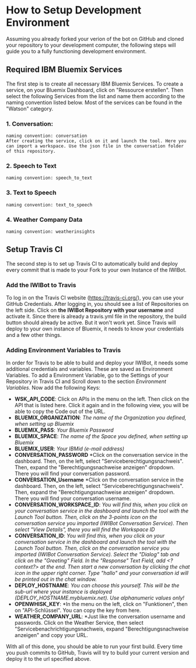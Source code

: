 # How to Setup Development Environment
Assuming you already forked your verion of the bot on GitHub and cloned your repository to your development computer, the following steps will guide you to a fully functioning development environment.
## Required IBM Bluemix Services
The first step is to create all necessary IBM Bluemix Services. To create a service, on your Bluemix Dashboard, click on "Ressource erstellen". Then select the following Services from the list and name them according to the naming convention listed below. Most of the services can be found in the "Watson" category.
### 1. Conversation:
    naming convention: conversation
    After creating the service, click on it and launch the tool. Here you can import a workspace. Use the json file in the conversation folder of this repository.
### 2. Speech to Text
    naming convention: speech_to_text
### 3. Text to Speech
    naming convention: text_to_speech
### 4. Weather Company Data
    naming convention: weatherinsights

## Setup Travis CI
The second step is to set up Travis CI to automatically build and deploy every commit that is made to your Fork to your own Instance of the IWIBot.
### Add the IWIBot to Travis
To log in on the Travis CI website (https://travis-ci.org/), you can use your GitHub Credentials.
After logging in, you should see a list of Repositories on the left side. Click on **the IWIBot Repository with your username** and activate it. Since there is already a travis.yml file in the repository, the build button should already be active. But it won't work yet. Since Travis will deploy to your own instance of Bluemix, it needs to know your credentials and a few other things.
### Adding Environment Variables to Travis
In order for Travis to be able to build and deploy your IWIBot, it needs some additional credentials and variables. These are saved as Environment Variables. To add a Environment Variable, go to the Settings of your Repository in Travis CI and Scroll down to the section *Environment Variables*. Now add the following Keys:
+ **WSK_API_CODE**: Click on APIs in the menu on the left. Then click on the API that is listed here. Click it again and in the following view, you will be able to copy the Code out of the URL.
+ **BLUEMIX_ORGANIZATION**: *The name of the Organization you defined, when setting up Bluemix*
+ **BLUEMIX_PASS**: *Your Bluemix Password*
+ **BLUEMIX_SPACE**: *The name of the Space you defined, when setting up Bluemix*
+ **BLUEMIX_USER**: *Your IBMid (e-mail address)*
+  **CONVERSATION_PASSWORD** *Click on the conversation service in the dashboard. Then, on the left, select "Serviceberechtigungsnachweis". Then, expand the "Berechtigungsnachweise anzeigen" dropdown. There you will find your conversation password.
+  **CONVERSATION_Username** *Click on the conversation service in the dashboard. Then, on the left, select "Serviceberechtigungsnachweis". Then, expand the "Berechtigungsnachweise anzeigen" dropdown. There you will find your conversation username.
+  **CONVERSATION_WORKSPACE_ID**: *You will find this, when you click on your conversation service in the dashboard and launch the tool with the Launch Tool button. Then, click on the 3-points icon on the conversation service you imported (IWIBot Conversation Service). Then select "View Details", there you will find the Workspace ID*
+ **CONVERSATION_ID**: *You will find this, when you click on your conversation service in the dashboard and launch the tool with the Launch Tool button. Then, click on the conversation service you imported (IWIBot Conversation Service). Select the "Dialog" tab and click on the "Greeting" Field. In the "Response" Text Field, add \<?context?> at the end. Then start a new conversation by clicking the chat icon in the upper right corner. Type "hallo" and your conversation id will be printed out in the chat window.*
+ **DEPLOY_HOSTNAME**: *You can choose this yourself. This will be the sub-url where your instance is deployed (DEPLOY_HOSTNAME.mybluemix.net). Use alphanumeric values only!*
+ **OPENWHISK_KEY**: *In the menu on the left, click on "Funktionen", then on "API-Schlüssel". You can copy the key from here.
+ **WEATHER_COMPANY_URL**: *Just like the conversation username and passwords. Click on the Weather Service, then select "Servicebenachrichtigungsnachweis, expand "Berechtigungsnachweise anzeigen" and copy your URL.

With all of this done, you should be able to run your first build. Every time you push commits to GitHub, Travis will try to build your current version and deploy it to the url specified above.